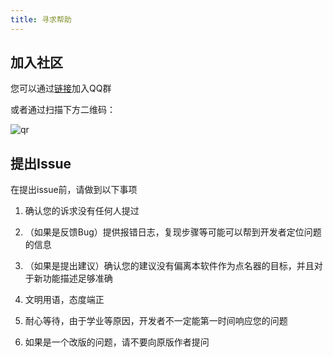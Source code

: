 ```yaml
---
title: 寻求帮助
---
```


## 加入社区

您可以通过[链接](https://qm.qq.com/q/WzhU4u6nYG)加入QQ群

或者通过扫描下方二维码：

![qr](assets/qr.jpg)

## 提出Issue

在提出issue前，请做到以下事项

1. 确认您的诉求没有任何人提过

2. （如果是反馈Bug）提供报错日志，复现步骤等可能可以帮到开发者定位问题的信息

3. （如果是提出建议）确认您的建议没有偏离本软件作为点名器的目标，并且对于新功能描述足够准确

4. 文明用语，态度端正

5. 耐心等待，由于学业等原因，开发者不一定能第一时间响应您的问题

6. 如果是一个改版的问题，请不要向原版作者提问